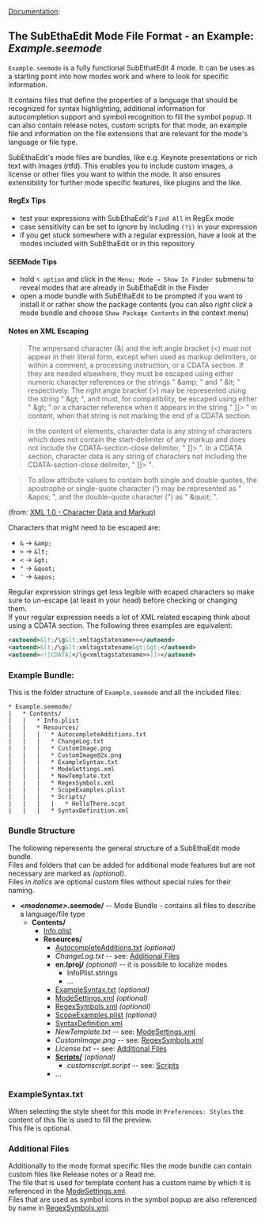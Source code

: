 [Documentation][ModeExample]:
## The SubEthaEdit Mode File Format - an Example: _Example.seemode_

`Example.seemode` is a fully functional SubEthatEdit 4 mode. It can be uses as a starting point into how modes work and where to look for specific information. 

It contains files that define the properties of a language that should be recognized for syntax highlighting, additional information for autocompletion support and symbol recognition to fill the symbol popup. It can also contain release notes, custom scripts for that mode, an example file and information on the file extensions that are relevant for the mode's language or file type.

SubEthaEdit's mode files are bundles, like e.g. Keynote presentations or rich text with images (rtfd). This enables you to include custom images, a license or other files you want to within the mode. It also ensures extensibility for further mode specific features, like plugins and the like.


#### RegEx Tips

* test your expressions with SubEthaEdit's `Find All` in RegEx mode  
* case sensitivity can be set to ignore by including `(?i)` in your expression 
* if you get stuck somewhere with a regular expression, have a look at the modes included with SubEthaEdit or in this repository


#### SEEMode Tips

* hold `⌥ option` and click in the `Menu: Mode → Show In Finder` submenu to reveal modes that are already in SubEthaEdit in the Finder
* open a mode bundle with SubEthaEdit to be prompted if you want to install it or rather show the package contents (you can also _right click_ a mode bundle and choose `Show Package Contents` in the context menu)

#### Notes on XML Escaping

> The ampersand character (&) and the left angle bracket (<) must not appear in their literal form, except when used as markup delimiters, or within a comment, a processing instruction, or a CDATA section. If they are needed elsewhere, they must be escaped using either numeric character references or the strings " &amp;amp; " and " &amp;lt; " respectively. The right angle bracket (>) may be represented using the string " &amp;gt; ", and must, for compatibility, be escaped using either " &amp;gt; " or a character reference when it appears in the string " ]]> " in content, when that string is not marking the end of a CDATA section.

> In the content of elements, character data is any string of characters which does not contain the start-delimiter of any markup and does not include the CDATA-section-close delimiter, " ]]> ". In a CDATA section, character data is any string of characters not including the CDATA-section-close delimiter, " ]]> ".

> To allow attribute values to contain both single and double quotes, the apostrophe or single-quote character (') may be represented as " &amp;apos; ", and the double-quote character (") as " &amp;quot; ".

(from: [XML 1.0 - Character Data and Markup][W3CXML])

Characters that might need to be escaped are:

* `&` → `&amp;` 
* `>` → `&lt;`
* `<` → `&gt;`
* `"` → `&quot;` 
* `'` → `&apos;`

Regular expression strings get less legible with ecaped characters so make sure to un-escape (at least in your head) before checking or changing them.  
If your regular expression needs a lot of XML related escaping think about using a CDATA section. The following three examples are equivalent:

```xml
<autoend>&lt;/\g&lt;xmltagstatename>></autoend>
<autoend>&lt;/\g&lt;xmltagstatename&gt;&gt;</autoend>
<autoend><![CDATA[</\g<xmltagstatename>>]]></autoend>
```


### Example Bundle:
This is the folder structure of `Example.seemode` and all the included files:

```
* Example.seemode/
|	* Contents/
|	|	* Info.plist
|	|	* Resources/
|	|	|	* AutocompleteAdditions.txt
|	|	|	* ChangeLog.txt
|	|	|	* CustomImage.png
|	|	|	* CustomImage@2x.png
|	|	|	* ExampleSyntax.txt
|	|	|	* ModeSettings.xml
|	|	|	* NewTemplate.txt
|	|	|	* RegexSymbols.xml
|	|	|	* ScopeExamples.plist
|	|	|	* Scripts/
|	|	|	|	* HelloThere.scpt
|	|	|	* SyntaxDefinition.xml
```	
	

### Bundle Structure

The following reperesents the general structure of a SubEthaEdit mode bundle.  
Files and folders that can be added for additional mode features but are not necessary are marked as _(optional)_.  
Files in _italics_ are optional custom files without special rules for their naming.   

* **_&lt;modename&gt;_.seemode/** -- Mode Bundle - contains all files to describe a language/file type
	* **Contents/**
		* [Info.plist][Info_plist]
		* **Resources/**
			* [AutocompleteAdditions.txt][AutocompleteAdditions_txt] _(optional)_
			* _ChangeLog.txt_ -- see: [Additional Files](#AdditionalFiles)
			* **en.lproj/** _(optional)_ -- it is possible to localize modes
				* InfoPlist.strings	
				* …
			* [ExampleSyntax.txt](#ExampleSyntax_txt) _(optional)_ 
			* [ModeSettings.xml][ModeSettings_xml] _(optional)_
			* [RegexSymbols.xml][RegexSymbols_xml] _(optional)_
			* [ScopeExamples.plist][ScopeExamples_plist] _(optional)_
			* [SyntaxDefinition.xml][SyntaxDefinition_xml]
			* _NewTemplate.txt_ -- see: [ModeSettings.xml][ModeSettings_xml]
			* _CustomImage.png_ -- see: [RegexSymbols.xml][RegexSymbols_xml]
			* _License.txt_ -- see: [Additional Files](#AdditionalFiles)
			* [**Scripts/**][ModeScripts] _(optional)_
				* _customscript.script_ -- see: [Scripts][ModeScripts]
			* …


### <a name="ExampleSyntax_txt"></a> ExampleSyntax.txt
When selecting the style sheet for this mode in `Preferences: Styles` the content of this file is used to fill the preview.  
This file is optional.


### <a name="AdditionalFiles"></a> Additional Files
Additionally to the mode format specific files the mode bundle can contain custom files like Release notes or a Read me.   
The file that is used for template content has a custom name by which it is referenced in the [ModeSettings.xml][ModeSettings_xml].  
Files that are used as symbol icons in the symbol popup are also referenced by name in [RegexSymbols.xml][RegexSymbols_xml]. 



<!-- Referenced Files -->
[ModeScripts]: Documentation/ModeScripts.md "ModeScripts.md"
[AutocompleteAdditions_txt]: Documentation/AutocompleteAdditions_txt.md "AutocompleteAdditions_txt.md"
[Info_plist]: Documentation/Info_plist.md "Info_plist.md"
[ModeSettings_xml]: Documentation/ModeSettings_xml.md "ModeSettings_xml.md"
[RegexSymbols_xml]: Documentation/RegexSymbols_xml.md "RegexSymbols_xml.md"
[ScopeExamples_plist]: Documentation/ScopeExamples_plist.md "ScopeExamples_plist.md"
[SyntaxDefinition_xml]: Documentation/SyntaxDefinition_xml.md "SyntaxDefinition_xml.md"

<!-- Referenced Paths -->
[ModeExample]: . "SubEthaEdit 4 Example Mode Documentation"

<!-- Referenced URLs -->
[W3CXML]: http://www.w3.org/TR/2008/REC-xml-20081126/#syntax "Extensible Markup Language (XML) 1.0 - Character Data and Markup"
